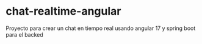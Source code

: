 # chat-realtime-angular
Proyecto para crear un chat en tiempo real usando angular 17 y spring boot para el backed
